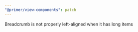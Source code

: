 ```yaml
---
"@primer/view-components": patch
---
```


Breadcrumb is not properly left-aligned when it has long items
